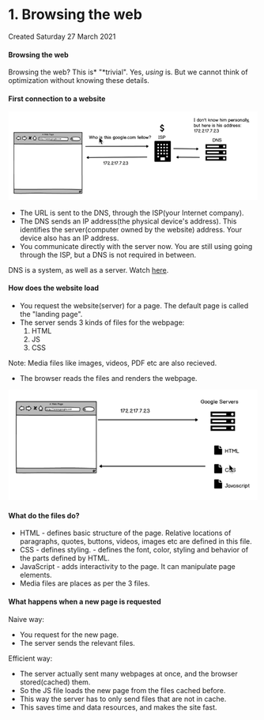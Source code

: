 # 1. Browsing the web
Created Saturday 27 March 2021

#### Browsing the web
Browsing the web? This is* "*trivial". Yes, *using* is. But we cannot think of optimization without knowing these details.

#### First connection to a website
![](vault/0._Basics_of_the_Web/1._Browsing_the_web/pasted_image.png)

* The URL is sent to the DNS, through the ISP(your Internet company).
* The DNS sends an IP address(the physical device's address). This identifies the server(computer owned by the website) address. Your device also has an IP address.
* You communicate directly with the server now. You are still using going through the ISP, but a DNS is not required in between.

DNS is a system, as well as a server. Watch [here](https://www.youtube.com/watch?v=72snZctFFtA&feature=youtu.be&t=45s).

#### How does the website load

* You request the website(server) for a page. The default page is called the "landing page".
* The server sends 3 kinds of files for the webpage:
	1. HTML
	2. JS
	3. CSS

Note: Media files like images, videos, PDF etc are also recieved.

* The browser reads the files and renders the webpage.

![](vault/0._Basics_of_the_Web/1._Browsing_the_web/pasted_image001.png)

#### What do the files do?

* HTML - defines basic structure of the page. Relative locations of paragraphs, quotes, buttons, videos, images etc are defined in this file.
* CSS - defines styling. - defines the font, color, styling and behavior of the parts defined by HTML.
* JavaScript - adds interactivity to the page. It can manipulate page elements.
* Media files are places as per the 3 files.


#### What happens when a new page is requested
Naive way:

* You request for the new page.
* The server sends the relevant files.

Efficient way:

* The server actually sent many webpages at once, and the browser stored(cached) them.
* So the JS file loads the new page from the files cached before.
* This way the server has to only send files that are not in cache.
* This saves time and data resources, and makes the site fast.


